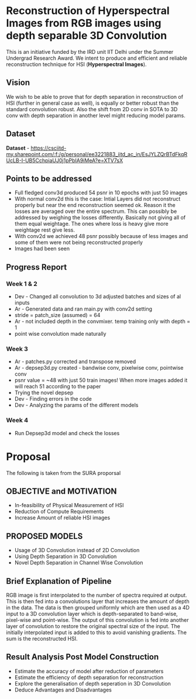 # Reconstruction of Hyperspectral Images from RGB images using depth separable 3D Convolution
This is an initiative funded by the IRD unit IIT Delhi under the Summer Undergrad Research Award. We intent to produce and efficient and reliable reconstruction technique for HSI (**Hyperspectral Images**).

## Vision

We wish to be able to prove that for depth separation in reconstruction of HSI (further in general case as well), is equally or better robust than the standard convolution robust. Also the shift from 2D conv in SOTA to 3D conv with depth separation in another level might reducing model params.

## Dataset

**Dataset** - https://csciitd-my.sharepoint.com/:f:/g/personal/ee3221883_iitd_ac_in/EsJYLZQrBTdFkqRUcLB-I-UB5CchpiaUJ0j1pPbIA9iMeA?e=XTV7sX

## Points to be addressed 

- Full fledged conv3d produced 54 psnr in 10 epochs with just 50 images
- With normal conv2d this is the case: Intial Layers did not reconstruct properly but near the end reconstruction seemed ok. Reason it the losses are averaged over the entire spectrum. This can possibly be addressed by weighing the losses differently. Basically not giving all of them equal weightage. The ones where loss is heavy give more weightage rest give less.
- With conv2d we achieved 48 psnr possibly because of less images and some of them were not being reconstructed properly
- Images had been seen


## Progress Report

### Week 1 & 2

  - Dev - Changed all convolution to 3d adjusted batches and sizes of al inputs
  - Ar - Generated data and ran main.py with conv2d setting
  - stride = patch_size (assumed) = 64
  - Ar - not included depth in the convmixer. temp training only with depth = 1
  - point wise convolution made naturally

### Week 3

  - Ar - patches.py corrected and transpose removed
  - Ar - depsep3d.py created - bandwise conv, pixelwise conv, pointwise conv
  - psnr value = ~48 with just 50 train images! When more images added it will reach 51 according to the paper
  - Trying the novel depsep
  - Dev - Finding errors in the code
  - Dev - Analyzing the params of the different models

### Week 4
  - Run Depsep3d model and check the losses

# Proposal 
The following is taken from the SURA proporsal 
## OBJECTIVE and MOTIVATION

- In-feasibility of Physical Measurement of HSI
- Reduction of Compute Requirements
- Increase Amount of reliable HSI images

## PROPOSED MODELS

- Usage of 3D Convolution instead of 2D Convolution
- Using Depth Separation in 3D Convolution
- Novel Depth Separation in Channel Wise Convolution

## Brief Explanation of Pipeline

RGB image is first interpolated to the number of spectra required at output. This is then fed into a convolutions layer that increases the amount of depth in the data. The data is then grouped uniformly which are then used as a 4D input to a 3D convolution layer which is depth-separated to band-wise, pixel-wise and point-wise. The output of this convolution is fed into another layer of convolution to restore the original spectral size of the input. The initially interpolated input is added to this to avoid vanishing gradients. The sum is the reconstructed HSI.

## Result Analysis Post Model Construction

- Estimate the accuracy of model after reduction of parameters
- Estimate the efficiency of depth separation for reconstruction
- Explore the generalisation of depth seperation in 3D Convolution
- Deduce Advantages and Disadvantages


